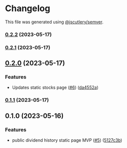 # Changelog

This file was generated using [@jscutlery/semver](https://github.com/jscutlery/semver).

### [0.2.2](https://github.com/clayton-duarte/amalg/compare/table-0.2.1...table-0.2.2) (2023-05-17)

### [0.2.1](https://github.com/clayton-duarte/amalg/compare/table-0.2.0...table-0.2.1) (2023-05-17)

## [0.2.0](https://github.com/clayton-duarte/amalg/compare/table-0.1.1...table-0.2.0) (2023-05-17)


### Features

* Updates static stocks page ([#6](https://github.com/clayton-duarte/amalg/issues/6)) ([da4552a](https://github.com/clayton-duarte/amalg/commit/da4552ad34c98f395af1242de64c965ed78393d3))

### [0.1.1](https://github.com/clayton-duarte/amalg/compare/table-0.1.0...table-0.1.1) (2023-05-17)

## 0.1.0 (2023-05-16)


### Features

* public dividend history static page MVP ([#5](https://github.com/clayton-duarte/amalg/issues/5)) ([5127c3b](https://github.com/clayton-duarte/amalg/commit/5127c3bb37c9d34615e87ce4e511d3a4f4a5eda7))
